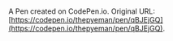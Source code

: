 # 

A Pen created on CodePen.io. Original URL: [https://codepen.io/thepyeman/pen/qBJEjGQ](https://codepen.io/thepyeman/pen/qBJEjGQ).

